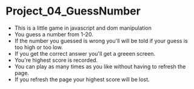 # Project_04_GuessNumber
* This is a little game in javascript and dom manipulation
* You guess a number from 1-20.
* If the number you guessed is wrong you'll will be told if your guess is too high or too low.
* If you get the correct answer you'll get a greeen screen.
* You're highest score is recorded.
* You can play as many times as you like without having to refresh the page.
* If you refresh the page your highest score will be lost.